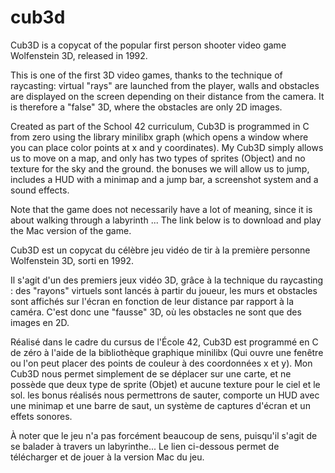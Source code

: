 # cub3d

Cub3D is a copycat of the popular first person shooter video game Wolfenstein 3D, released in 1992.

This is one of the first 3D video games, thanks to the technique of raycasting:
virtual "rays" are launched from the player, walls and obstacles are displayed on the screen
depending on their distance from the camera.
It is therefore a "false" 3D, where the obstacles are only 2D images.

Created as part of the School 42 curriculum, Cub3D is programmed in C from zero using the library
minilibx graph (which opens a window where you can place color points at x and y coordinates).
My Cub3D simply allows us to move on a map, and only has two types of sprites (Object)
and no texture for the sky and the ground. the bonuses we will allow us to jump, includes a HUD
with a minimap and a jump bar, a screenshot system and a sound effects.

Note that the game does not necessarily have a lot of meaning, since it is about walking through a labyrinth ...
The link below is to download and play the Mac version of the game.



Cub3D est un copycat du célèbre jeu vidéo de tir à la première personne Wolfenstein 3D, sorti en 1992.

Il s'agit d'un des premiers jeux vidéo 3D, grâce à la technique du raycasting :
des "rayons" virtuels sont lancés à partir du joueur, les murs et obstacles sont affichés sur l'écran
en fonction de leur distance par rapport à la caméra.
C'est donc une "fausse" 3D, où les obstacles ne sont que des images en 2D.

Réalisé dans le cadre du cursus de l'École 42, Cub3D est programmé en C de zéro à l'aide de la bibliothèque
graphique minilibx (Qui ouvre une fenêtre ou l'on peut placer des points de couleur à des coordonnées x et y).
Mon Cub3D nous permet simplement de se déplacer sur une carte, et ne possède que deux type de sprite (Objet)
et aucune texture pour le ciel et le sol. les bonus réalisés nous permettrons de sauter, comporte un HUD
avec une minimap et une barre de saut, un système de captures d'écran et un effets sonores.

À noter que le jeu n'a pas forcément beaucoup de sens, puisqu'il s'agit de se balader à travers un labyrinthe...
Le lien ci-dessous permet de télécharger et de jouer à la version Mac du jeu.
